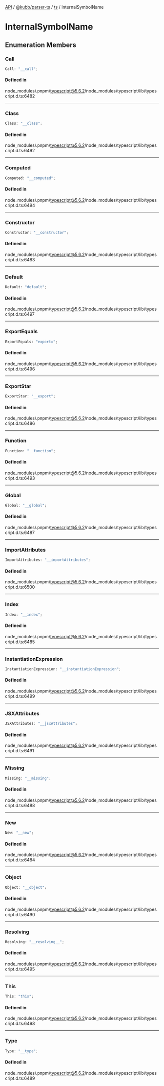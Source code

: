 [API](../../../../../packages.md) / [@kubb/parser-ts](../../../index.md) / [ts](../index.md) / InternalSymbolName

# InternalSymbolName

## Enumeration Members

### Call

```ts
Call: "__call";
```

#### Defined in

node\_modules/.pnpm/typescript@5.6.2/node\_modules/typescript/lib/typescript.d.ts:6482

***

### Class

```ts
Class: "__class";
```

#### Defined in

node\_modules/.pnpm/typescript@5.6.2/node\_modules/typescript/lib/typescript.d.ts:6492

***

### Computed

```ts
Computed: "__computed";
```

#### Defined in

node\_modules/.pnpm/typescript@5.6.2/node\_modules/typescript/lib/typescript.d.ts:6494

***

### Constructor

```ts
Constructor: "__constructor";
```

#### Defined in

node\_modules/.pnpm/typescript@5.6.2/node\_modules/typescript/lib/typescript.d.ts:6483

***

### Default

```ts
Default: "default";
```

#### Defined in

node\_modules/.pnpm/typescript@5.6.2/node\_modules/typescript/lib/typescript.d.ts:6497

***

### ExportEquals

```ts
ExportEquals: "export=";
```

#### Defined in

node\_modules/.pnpm/typescript@5.6.2/node\_modules/typescript/lib/typescript.d.ts:6496

***

### ExportStar

```ts
ExportStar: "__export";
```

#### Defined in

node\_modules/.pnpm/typescript@5.6.2/node\_modules/typescript/lib/typescript.d.ts:6486

***

### Function

```ts
Function: "__function";
```

#### Defined in

node\_modules/.pnpm/typescript@5.6.2/node\_modules/typescript/lib/typescript.d.ts:6493

***

### Global

```ts
Global: "__global";
```

#### Defined in

node\_modules/.pnpm/typescript@5.6.2/node\_modules/typescript/lib/typescript.d.ts:6487

***

### ImportAttributes

```ts
ImportAttributes: "__importAttributes";
```

#### Defined in

node\_modules/.pnpm/typescript@5.6.2/node\_modules/typescript/lib/typescript.d.ts:6500

***

### Index

```ts
Index: "__index";
```

#### Defined in

node\_modules/.pnpm/typescript@5.6.2/node\_modules/typescript/lib/typescript.d.ts:6485

***

### InstantiationExpression

```ts
InstantiationExpression: "__instantiationExpression";
```

#### Defined in

node\_modules/.pnpm/typescript@5.6.2/node\_modules/typescript/lib/typescript.d.ts:6499

***

### JSXAttributes

```ts
JSXAttributes: "__jsxAttributes";
```

#### Defined in

node\_modules/.pnpm/typescript@5.6.2/node\_modules/typescript/lib/typescript.d.ts:6491

***

### Missing

```ts
Missing: "__missing";
```

#### Defined in

node\_modules/.pnpm/typescript@5.6.2/node\_modules/typescript/lib/typescript.d.ts:6488

***

### New

```ts
New: "__new";
```

#### Defined in

node\_modules/.pnpm/typescript@5.6.2/node\_modules/typescript/lib/typescript.d.ts:6484

***

### Object

```ts
Object: "__object";
```

#### Defined in

node\_modules/.pnpm/typescript@5.6.2/node\_modules/typescript/lib/typescript.d.ts:6490

***

### Resolving

```ts
Resolving: "__resolving__";
```

#### Defined in

node\_modules/.pnpm/typescript@5.6.2/node\_modules/typescript/lib/typescript.d.ts:6495

***

### This

```ts
This: "this";
```

#### Defined in

node\_modules/.pnpm/typescript@5.6.2/node\_modules/typescript/lib/typescript.d.ts:6498

***

### Type

```ts
Type: "__type";
```

#### Defined in

node\_modules/.pnpm/typescript@5.6.2/node\_modules/typescript/lib/typescript.d.ts:6489
